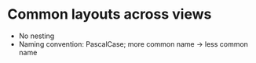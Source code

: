 # Common layouts across views

* No nesting
* Naming convention: PascalCase; more common name -> less common name